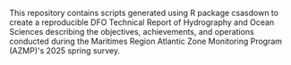 This repository contains scripts generated using R package csasdown to create a reproducible DFO Technical Report of Hydrography and Ocean Sciences describing the objectives, achievements, and operations conducted during the Maritimes Region Atlantic Zone Monitoring Program (AZMP)'s 2025 spring survey. 
